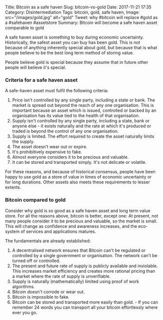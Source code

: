 Title: Bitcoin as a safe haven
Slug: bitcoin-vs-gold
Date: 2017-11-21 17:35
Category: Disintermediation
Tags: bitcoin, gold, safe haven, 
Image: src="/images/gold.jpg" alt="gold"
Tweet: why #bitcoin will replace #gold as a #safehaven #assetstore 
Summary: Bitcoin will become a safe haven asset comparable to gold

A safe haven asset is something to buy during economic uncertainty. Historically, the safest asset you can buy has been gold. This is not because of anything inherently special about gold, but because that is what people believe to be the best long term method of storing value. 

People believe gold is special because they assume that in future other people will believe it's special.

### Criteria for a safe haven asset

A safe-haven asset must fulfil the following criteria:

1. Price isn't controlled by any single party, including a state or bank. The market is spread out beyond the reach of any one organisation. This is important because an asset which is issued, controlled or backed by an organisation has its value tied to the health of that organisation.
2. Supply isn't controlled by any single party, including a state, bank or anyone else - it exists naturally and the rate at which it's produced or traded is beyond the control of any one organisation. 
3. Supply is limited. The effort required to create the asset naturally limits the supply.
4. The asset doesn't wear out or expire.
5. It's prohibitively expensive to fake.
6. Almost everyone considers it to be precious and valuable.
7. It can be stored and transported simply. It's not delicate or volatile.

For these reasons, and because of historical consensus, people have been happy to use gold as a store of value in times of economic uncertainty or for long durations. Other assets also meets these requirements to lesser extents.

### Bitcoin compared to gold

Consider why gold is so good as a safe haven asset and long term value store. For all the reasons above, bitcoin is better, except one: At present, not many people consider it to be precious and valuable, so the market is small. This will change as confidence and awareness increases, and the eco-system of services and applications matures.

The fundamentals are already established:

1. A decentralised network ensures that Bitcoin can't be regulated or controlled by a single government or organisation. The network can't be turned off or controlled.
2. The present and future rate of supply is publicly available and inviolable. This increases market efficiency and creates more rational pricing than a market where the rate of supply is unverifiable.
3. Supply is naturally (mathematically) limited using proof of work algorithms. 
4. Bitcoin doesn't corrode or wear out.
5. Bitcoin is impossible to fake.
6. Bitcoin can be stored and transported more easily than gold. - If you can remember 24 words you can transport all your bitcoin effortlessly where ever you go. 

